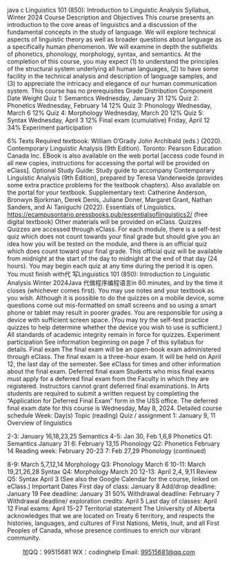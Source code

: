 java c
Linguistics   101 (850):   Introduction to   Linguistic Analysis
Syllabus, Winter 2024
Course   Description and   Objectives
This course   presents an   introduction to the core areas of   linguistics   and   a   discussion   of the   fundamental concepts in the study of language. We will   explore   technical   aspects   of   linguistic   theory   as well as broader questions about language   as   a   specifically   human   phenomenon. We will   examine   in depth the subfields of phonetics,   phonology,   morphology, syntax, and   semantics.
At the completion of this course, you may expect   (1)   to   understand   the   principles   of the   structural   system underlying all   human languages, (2) to   have   some   facility   in   the   technical   analysis   and   description of language samples, and (3) to appreciate   the   intricacy   and   elegance   of our   human   communication system.
This course   has   no   prerequisites
Grade   Distribution
Component
Date
Weight
Quiz   1:   Semantics
Wednesday, January 31
12%
Quiz 2:   Phonetics
Wednesday,   February   14
12%
Quiz 3:   Phonology
Wednesday,   March 6
12%
Quiz 4:   Morphology
Wednesday,   March 20
12%
Quiz   5:   Syntax
Wednesday, April 3
12%
Final exam   (cumulative)
Friday, April   12
34%
Experiment   participation
   
6%
Texts
Required textbook:
William O’Grady  John Archibald (eds.) (2020).   Contemporary   Linguistic Analysis   (9th   Edition).
Toronto:   Pearson   Education Canada   Inc.   EBook   is also available on the web   portal   [access code found   in all   new copies,   instructions for accessing the   portal will be   provided   on   eClass].
Optional Study Guide:
Study guide to accompany Contemporary   Linguistic Analysis (9th   Edition),   prepared   by Teresa   Vanderweide (provides some extra practice   problems for the textbook   chapters). Also      available on the portal for your textbook.
Supplementary text:
Catherine Anderson,   Bronwyn   Bjorkman,   Derek   Denis, Juliane   Doner,   Margaret Grant,   Nathan   Sanders, and Ai Taniguchi (2022).   Essentials of Linguistics.
https://ecampusontario.pressbooks.pub/essentialsoflinguistics2/   (free   digital textbook)
Other materials will   be   provided on eClass.
Quizzes
Quizzes are accessed through eClass.   For each   module, there   is a self-test   quiz   which   does   not   count   towards your final grade   but should give you an   idea   how you will   be tested   on the   module,   and   there is an official quiz which does count toward your final   grade.   This   official quiz   will be   available   from   midnight at the start of   the day to midnight at the end of   that day (24   hours). You   may   begin each quiz at any time during the   period   it   is open. You   must   finish   with代 写Linguistics 101 (850): Introduction to Linguistic Analysis Winter 2024Java
代做程序编程语言in   60   minutes,   and   by   the   time   it   closes (whichever comes first). You   may use notes   and   your textbook   as   you wish.
Although   it   is   possible to do the quizzes on a   mobile device,   some   questions   come   out   mis-formatted   on small screens and so   using a smart   phone   or tablet   may   result   in   poorer grades.   You   are   responsible for using a device with sufficient screen space.   (You   may   try   the   self-test   practice   quizzes   to help determine whether the device you wish to   use   is sufficient.)
All standards of academic integrity remain   in force for   quizzes.
Experiment participation
See   information   beginning on   page 7 of this syllabus for details.
Final   exam
The final exam will be an open-book exam   administered through   eClass.   The   final   exam   is   a   three-hour exam.   It will   be   held on April   12, the last day of the   semester.   See   eClass for times   and   other information about the final   exam.
Deferred final exam
Students who   miss final   exams must apply for a deferred final   exam from   the   Faculty in   which   they      are registered.   Instructors cannot grant deferred final examinations.   In Arts students   are   required to   submit a written   request   by completing the “Application for Deferred   Final   Exam”   form   in   the   USS   office. The deferred final exam date for this course   is Wednesday,   May   8,   2024.
Detailed course schedule
Week:   Day(s)
Topic (reading)
Quiz / assignment
1: January   9,   11
Overview of linguistics
   
2-3: January   16,18,23,25
Semantics
4-5: Jan   30,   Feb   1,6,8
Phonetics
Q1: Semantics   January   31
6:   February   13,15
Phonology
Q2:   Phonetics   February   14
Reading week: February 20-23
7:   Feb 27,29
Phonology (continued)
   
8-9:   March   5,7,12,14
Morphology
Q3:   Phonology   March   6
10-11:   March   19,21,26,28
Syntax
Q4:   Morphology   March 20
12-13: April   2,4,   9,11
Review
Q5:   Syntax   April   3
(See also the Google Calendar for the course,   linked   on   eClass.)
Important   Dates
First day   of class:
January   8
Add/drop deadline:
January   19
Fee deadline:
January   31
50% Withdrawal deadline:
February   7
Withdrawal deadline/   exploration credits:
April   5
Last day   of classes:
April   12
Final exams:
April   15-27
Territorial statement
The   University of Alberta acknowledges that we are located on Treaty   6 territory,   and   respects   the   histories,   languages, and cultures of First   Nations,   Metis,   Inuit, and all   First   Peoples   of   Canada, whose presence continues to enrich our vibrant   community.















         
加QQ：99515681  WX：codinghelp  Email: 99515681@qq.com
